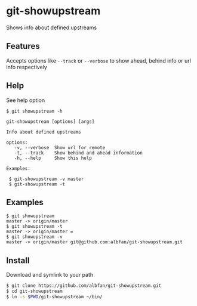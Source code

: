 # git-showupstream

Shows info about defined upstreams

## Features

Accepts options like `--track` or `--verbose` to show ahead, behind info or url info respectively

## Help

See help option

```
$ git showupstream -h

git-showupstream [options] [args]

Info about defined upstreams

options:
   -v, --verbose  Show url for remote
   -t, --track    Show behind and ahead information           
   -h, --help     Show this help 

Examples:

 $ git-showupstream -v master
 $ git-showupstream -t
```

## Examples

    $ git showupstream
    master -> origin/master
    $ git showupstream -t
    master -> origin/master =
    $ git showupstream -v
    master -> origin/master git@github.com:albfan/git-showupstream.git


## Install

Download and symlink to your path

```bash
$ git clone https://github.com/albfan/git-showupstream.git
$ cd git-showupstream
$ ln -s $PWD/git-showupstream ~/bin/
```

